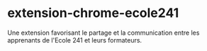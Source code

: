 # extension-chrome-ecole241
Une extension favorisant le partage et la communication entre les apprenants de l'Ecole 241 et leurs formateurs.
